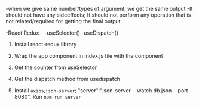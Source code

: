 

-when we give same number/types of argument, we get the same output
-It should not have any sideeffects;
It should not perform any operation that is not related/required for getting the final output

-React Redux
-<Provider>
-useSelector()
-useDispatch()

1. Install react-redux library
2. Wrap the app component in index.js file with the <Provider store={store}> component
3. Get the counter from useSelector
4. Get the dispatch method from usedispatch

1. Install `axios`,`json-server`;
"server":"json-server --watch db.json --port 8080",
Run `npm run server`